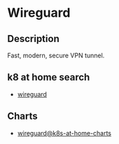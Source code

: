 # Wireguard

## Description

Fast, modern, secure VPN tunnel.

## k8 at home search

- [wireguard](https://nanne.dev/k8s-at-home-search/#/wireguard)

## Charts

- [wireguard@k8s-at-home-charts](https://k8s-at-home.com/charts/)
